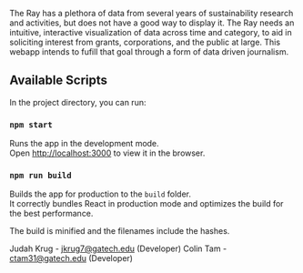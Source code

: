 The Ray has a plethora of data from several years of sustainability research and activities, but does not have a good way to display it. The Ray needs an intuitive, interactive visualization of data across time and category, to aid in soliciting interest from grants, corporations, and the public at large. This webapp intends to fufill that goal through a form of data driven journalism.

## Available Scripts

In the project directory, you can run:

### `npm start`

Runs the app in the development mode.<br />
Open [http://localhost:3000](http://localhost:3000) to view it in the browser.


### `npm run build`

Builds the app for production to the `build` folder.<br />
It correctly bundles React in production mode and optimizes the build for the best performance.

The build is minified and the filenames include the hashes.<br />



Judah Krug - jkrug7@gatech.edu (Developer)
Colin Tam - ctam31@gatech.edu (Developer)